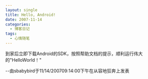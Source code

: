 ```yaml
---
layout: single
title: Hello, Android!
date: 2007-11-14
categories:
  - 博客日记
tags:
  - 心情随笔
---
```


到家后立即下载Android的SDK，按照帮助文档的提示，顺利运行伟大的\"HelloWorld！\"

--由sbabybird于11/14/200709&#58;14&#58;00下午在从容地狂奔上发表
